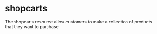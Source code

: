 # shopcarts
The shopcarts resource allow customers to make a collection of products that they want to purchase
